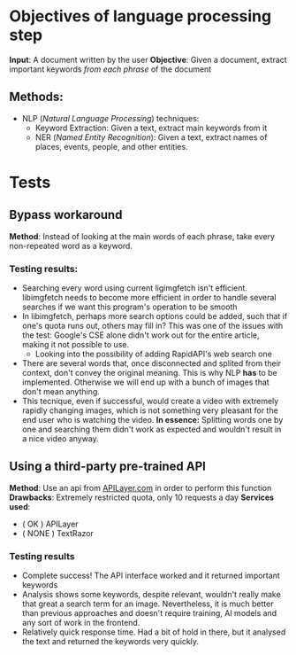 # Objectives of language processing step
**Input**: A document written by the user
**Objective**: Given a document, extract important keywords *from each phrase* of the document

## Methods:
- NLP (*Natural Language Processing*) techniques:
    - Keyword Extraction: Given a text, extract main keywords from it
    - NER (*Named Entity Recognition*): Given a text, extract names of places, events, people, and other entities.

# Tests

## Bypass workaround
**Method**: Instead of looking at the main words of each phrase, take every non-repeated word as a keyword.

### Testing results:
- Searching every word using current ligimgfetch isn't efficient. libimgfetch needs to become more efficient in order to handle several searches if we want this program's operation to be smooth
- In libimgfetch, perhaps more search options could be added, such that if one's quota runs out, others may fill in? This was one of the issues with the test: Google's CSE alone didn't work out for the entire article, making it not possible to use.
    - Looking into the possibility of adding RapidAPI's web search one
- There are several words that, once disconnected and splited from their context, don't convey the original meaning. This is why NLP **has** to be implemented. Otherwise we will end up with a bunch of images that don't mean anything.
- This tecnique, even if successful, would create a video with extremely rapidly changing images, which is not something very pleasant for the end user who is watching the video.
**In essence:** Splitting words one by one and searching them didn't work as expected and wouldn't result in a nice video anyway.

## Using a third-party pre-trained API
**Method**: Use an api from [APILayer.com](apilayer.com) in order to perform this function
**Drawbacks**: Extremely restricted quota, only 10 requests a day
**Services used**:
- (   OK   ) APILayer
- (  NONE  ) TextRazor

### Testing results
- Complete success! The API interface worked and it returned important keywords
- Analysis shows some keywords, despite relevant, wouldn't really make that great a search term for an image. Nevertheless, it is much better than previous approaches and doesn't require training, AI models and any sort of work in the frontend.
- Relatively quick response time. Had a bit of hold in there, but it analysed the text and returned the keywords very quickly.